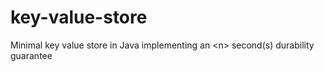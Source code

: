 # key-value-store
Minimal key value store in Java implementing an &lt;n> second(s) durability guarantee
